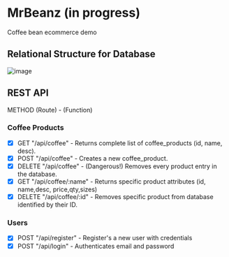 # MrBeanz (in progress)
Coffee bean ecommerce demo

## Relational Structure for Database
![image](https://user-images.githubusercontent.com/80737126/185672181-2dcbf2da-e50a-4aef-a072-fcfe77f7e621.png)

## REST API
 METHOD (Route) - (Function)
### Coffee Products
  - [X] GET "/api/coffee" - Returns complete list of coffee_products (id, name, desc).
  - [X] POST "/api/coffee" - Creates a new coffee_product.
  - [X] DELETE "/api/coffee" - (Dangerous!) Removes every product entry in the database.
  - [X] GET "/api/coffee/:name" - Returns specific product attributes (id, name,desc, price,qty,sizes)
  - [X] DELETE "/api/coffee/:id" - Removes specific product from database identified by their ID.
### Users
- [X] POST "/api/register" - Register's a new user with credentials
- [X] POST "/api/login" - Authenticates email and password
